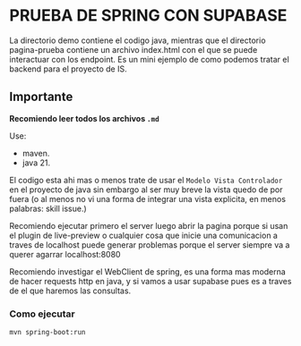 # PRUEBA DE SPRING CON SUPABASE

La directorio demo contiene el codigo java, mientras que el directorio pagina-prueba contiene un archivo index.html con el que se puede interactuar con los endpoint. Es un mini ejemplo de como podemos tratar el backend para el proyecto de IS.

## Importante

**Recomiendo leer todos los archivos `.md`**

Use:

- maven.
- java 21.

El codigo esta ahi mas o menos trate de usar el `Modelo Vista Controlador` en el proyecto de java sin embargo al ser muy breve la vista quedo de por fuera (o al menos no vi una forma de integrar una vista explicita, en menos palabras: skill issue.)

Recomiendo ejecutar primero el server luego abrir la pagina porque si usan el plugin de live-preview o cualquier cosa que inicie una comunicacion a traves de localhost puede generar problemas porque el server siempre va a querer agarrar localhost:8080

Recomiendo investigar el WebClient de spring, es una forma mas moderna de hacer requests http en java, y si vamos a usar supabase pues es a traves de el que haremos las consultas.

### Como ejecutar

```bash
mvn spring-boot:run
```
